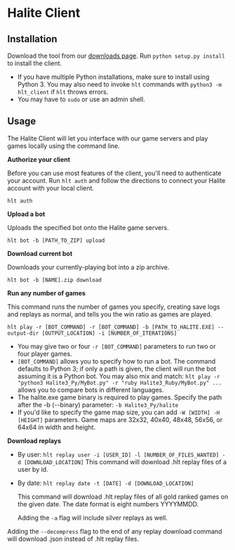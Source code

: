 # Halite Client

## Installation
Download the tool from our [downloads page](https://halite.io/learn-programming-challenge/downloads). Run `python setup.py install` to install the client.

* If you have multiple Python installations, make sure to install using Python 3. You may also need to invoke `hlt` commands with `python3 -m hlt_client` if `hlt` throws errors.
* You may have to `sudo` or use an admin shell.

## Usage
The Halite Client will let you interface with our game servers and play games locally using the command line.

**Authorize your client**

Before you can use most features of the client, you'll need to authenticate your account. Run `hlt auth` and follow the directions to connect your Halite account with your local client.

`hlt auth`


**Upload a bot**

Uploads the specified bot onto the Halite game servers.

`hlt bot -b [PATH_TO_ZIP] upload`


**Download current bot**

Downloads your currently-playing bot into a zip archive.

`hlt bot -b [NAME].zip download`


**Run any number of games**

This command runs the number of games you specify, creating save logs and replays as normal, and tells you the win ratio as games are played.

`hlt play -r [BOT_COMMAND] -r [BOT_COMMAND] -b [PATH_TO_HALITE.EXE] --output-dir [OUTPUT_LOCATION] -i [NUMBER_OF_ITERATIONS]`

* You may give two or four `-r [BOT_COMMAND]` parameters to run two or four player games.
* `[BOT_COMMAND]` allows you to specify how to run a bot. The command defaults to Python 3; if only a path is given, the client will run the bot assuming it is a Python bot. You may also mix and match: `hlt play -r "python3 Halite3_Py/MyBot.py" -r "ruby Halite3_Ruby/MyBot.py" ...` allows you to compare bots in different languages.
* The halite.exe game binary is required to play games. Specify the path after the -b (--binary) parameter: `-b Halite3_Py/halite`
* If you'd like to specify the game map size, you can add `-W [WIDTH] -H [HEIGHT]` parameters. Game maps are 32x32, 40x40, 48x48, 56x56, or 64x64 in width and height.


**Download replays**

  * By user: `hlt replay user -i [USER_ID] -l [NUMBER_OF_FILES_WANTED] -d [DOWNLOAD_LOCATION]`
    This command will download .hlt replay files of a user by id.

  * By date: `hlt replay date -t [DATE] -d [DOWNLOAD_LOCATION]`

    This command will download .hlt replay files of all gold ranked games on the given date. The date format is eight numbers YYYYMMDD.

    Adding the `-a` flag will include silver replays as well.

Adding the `--decompress` flag to the end of any replay download command will download .json instead of .hlt replay files.

